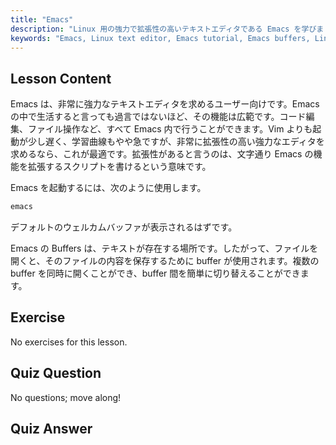 ```yaml
---
title: "Emacs"
description: "Linux 用の強力で拡張性の高いテキストエディタである Emacs を学びましょう。Emacs の buffers と基本的な使い方を理解します。今日から Emacs の旅を始めましょう！"
keywords: "Emacs, Linux text editor, Emacs tutorial, Emacs buffers, Linux commands, 初心者，ガイド"
---
```


## Lesson Content

Emacs は、非常に強力なテキストエディタを求めるユーザー向けです。Emacs の中で生活すると言っても過言ではないほど、その機能は広範です。コード編集、ファイル操作など、すべて Emacs 内で行うことができます。Vim よりも起動が少し遅く、学習曲線もやや急ですが、非常に拡張性の高い強力なエディタを求めるなら、これが最適です。拡張性があると言うのは、文字通り Emacs の機能を拡張するスクリプトを書けるという意味です。

Emacs を起動するには、次のように使用します。

```bash
emacs
```

デフォルトのウェルカムバッファが表示されるはずです。

Emacs の Buffers は、テキストが存在する場所です。したがって、ファイルを開くと、そのファイルの内容を保存するために buffer が使用されます。複数の buffer を同時に開くことができ、buffer 間を簡単に切り替えることができます。

## Exercise

No exercises for this lesson.

## Quiz Question

No questions; move along!

## Quiz Answer
